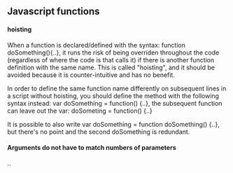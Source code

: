 Javascript functions
--

<h4>hoisting</h4>

When a function is declared/defined with the syntax: function doSomething(){..},
it runs the risk of being overriden throughout the code (regardless of where the code is that calls
it) if there is another function definition with the same name. This is called "hoisting", and it should
be avoided because it is counter-intuitive and has no benefit.


In order to define the same function name differently on subsequent lines in a script without hoisting, you should
define the method with the following syntax instead: var doSomething = function() {..}, the
subsequent function can leave out the var: doSometing = function() {..}


It is possible to also write var doSomething = function doSomething() {..}, but there's no point
and the second doSomething is redundant.

<h4>Arguments do not have to match numbers of parameters</h4>

..
